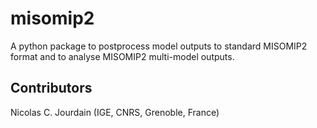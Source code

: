 # misomip2
A python package to postprocess model outputs to standard MISOMIP2 format and to analyse MISOMIP2 multi-model outputs.

## Contributors
Nicolas C. Jourdain (IGE, CNRS, Grenoble, France)
